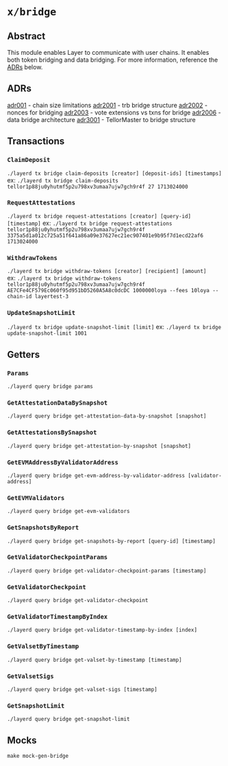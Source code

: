 # `x/bridge`

## Abstract

This module enables Layer to communicate with user chains. It enables both token bridging and data bridging. For more information, reference the [ADRs](#adrs) below.

## ADRs

[adr001](https://github.com/tellor-io/Layer/blob/main/docs/adr/adr001.md) - chain size limitations
[adr2001](https://github.com/tellor-io/Layer/blob/main/docs/adr/adr2001.md) - trb bridge structure
[adr2002](https://github.com/tellor-io/Layer/blob/main/docs/adr/adr2002.md) - nonces for bridging
[adr2003](https://github.com/tellor-io/Layer/blob/main/docs/adr/adr2003.md) - vote extensions vs txns for bridge
[adr2006](https://github.com/tellor-io/Layer/blob/main/docs/adr/adr2006.md) - data bridge architecture
[adr3001](https://github.com/tellor-io/Layer/blob/main/docs/adr/adr3001.md) - TellorMaster to bridge structure

## Transactions

### `ClaimDeposit`  
`./layerd tx bridge claim-deposits [creator] [deposit-ids] [timestamps]`  
ex: `./layerd tx bridge claim-deposits tellor1p88ju0yhutmf5p2u798xv3umaa7ujw7gch9r4f 27 1713024000`

### `RequestAttestations`
`./layerd tx bridge request-attestations [creator] [query-id] [timestamp]`
ex: `./layerd tx bridge request-attestations tellor1p88ju0yhutmf5p2u798xv3umaa7ujw7gch9r4f 3375a5d1a012c725a51f641a86a09e37627ec21ec907401e9b95f7d1ecd22af6 1713024000`

### `WithdrawTokens`
`./layerd tx bridge withdraw-tokens [creator] [recipient] [amount]`  
ex: `./layerd tx bridge withdraw-tokens tellor1p88ju0yhutmf5p2u798xv3umaa7ujw7gch9r4f AE7CFe4CF579Ec060f95d951bD5260A5A8c0dcDC 1000000loya --fees 10loya --chain-id layertest-3`

### `UpdateSnapshotLimit`
`./layerd tx bridge update-snapshot-limit [limit]`
ex: `./layerd tx bridge update-snapshot-limit 1001`

## Getters

### `Params`
`./layerd query bridge params`

### `GetAttestationDataBySnapshot`
`./layerd query bridge get-attestation-data-by-snapshot [snapshot]`

### `GetAttestationsBySnapshot`
`./layerd query bridge get-attestation-by-snapshot [snapshot]`

### `GetEVMAddressByValidatorAddress`
`./layerd query bridge get-evm-address-by-validator-address [validator-address]`

### `GetEVMValidators`
`./layerd query bridge get-evm-validators`

### `GetSnapshotsByReport`
`./layerd query bridge get-snapshots-by-report [query-id] [timestamp]`

### `GetValidatorCheckpointParams`
`./layerd query bridge get-validator-checkpoint-params [timestamp]`

### `GetValidatorCheckpoint`
`./layerd query bridge get-validator-checkpoint`

### `GetValidatorTimestampByIndex`
`./layerd query bridge get-validator-timestamp-by-index [index]`

### `GetValsetByTimestamp`
`./layerd query bridge get-valset-by-timestamp [timestamp]`

### `GetValsetSigs`
`./layerd query bridge get-valset-sigs [timestamp]`

### `GetSnapshotLimit`
`./layerd query bridge get-snapshot-limit`

## Mocks

`make mock-gen-bridge`
